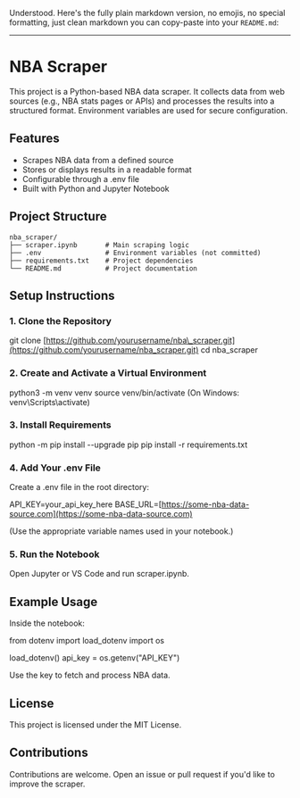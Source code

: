 Understood. Here's the fully plain markdown version, no emojis, no special formatting, just clean markdown you can copy-paste into your `README.md`:

---

# NBA Scraper

This project is a Python-based NBA data scraper. It collects data from web sources (e.g., NBA stats pages or APIs) and processes the results into a structured format. Environment variables are used for secure configuration.

## Features

* Scrapes NBA data from a defined source
* Stores or displays results in a readable format
* Configurable through a .env file
* Built with Python and Jupyter Notebook

## Project Structure

```
nba_scraper/
├── scraper.ipynb       # Main scraping logic
├── .env                # Environment variables (not committed)
├── requirements.txt    # Project dependencies
└── README.md           # Project documentation
```

## Setup Instructions

### 1. Clone the Repository

git clone [https://github.com/yourusername/nba\_scraper.git](https://github.com/yourusername/nba_scraper.git)
cd nba\_scraper

### 2. Create and Activate a Virtual Environment

python3 -m venv venv
source venv/bin/activate   (On Windows: venv\Scripts\activate)

### 3. Install Requirements

python -m pip install --upgrade pip
pip install -r requirements.txt

### 4. Add Your .env File

Create a .env file in the root directory:

API\_KEY=your\_api\_key\_here
BASE\_URL=[https://some-nba-data-source.com](https://some-nba-data-source.com)

(Use the appropriate variable names used in your notebook.)

### 5. Run the Notebook

Open Jupyter or VS Code and run scraper.ipynb.

## Example Usage

Inside the notebook:

from dotenv import load\_dotenv
import os

load\_dotenv()
api\_key = os.getenv("API\_KEY")

Use the key to fetch and process NBA data.

## License

This project is licensed under the MIT License.

## Contributions

Contributions are welcome. Open an issue or pull request if you'd like to improve the scraper.
